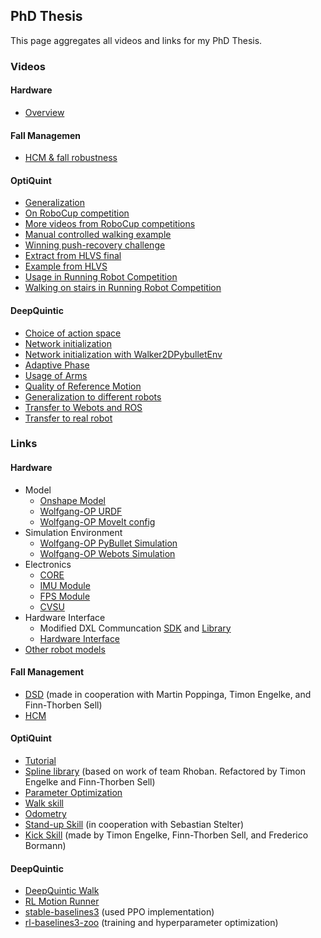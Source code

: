 ## PhD Thesis

This page aggregates all videos and links for my PhD Thesis.

### Videos

#### Hardware
- [Overview](https://www.youtube.com/watch?v=UsH6QIKzr7Q)

#### Fall Managemen
- [HCM & fall robustness](https://cloud.mafiasi.de/s/zoPP4HTf7sa46S3)

#### OptiQuint
- [Generalization](https://cloud.mafiasi.de/s/kTjaEpwyqqi2oyG)
- [On RoboCup competition](https://cloud.mafiasi.de/s/3QPJFkaLab7XDEY)
- [More videos from RoboCup competitions](https://cloud.mafiasi.de/s/6Gc3fXdyW6Pdoj7)
- [Manual controlled walking example](https://cloud.mafiasi.de/s/CDenApyigfBf226)
- [Winning push-recovery challenge](https://cloud.mafiasi.de/s/qik7DWatawgyaGt)
- [Extract from HLVS final](https://cloud.mafiasi.de/s/WwM9A4XgyFpEwiA)
- [Example from HLVS](https://cloud.mafiasi.de/s/Mz93nnqrLKgnMJ2)
- [Usage in Running Robot Competition](https://cloud.mafiasi.de/s/q4zQo7JJ8rEfZcT)
- [Walking on stairs in Running Robot Competition](https://cloud.mafiasi.de/s/Xt233Se8eyKJnY2)

#### DeepQuintic
- [Choice of action space]()
- [Network initialization]()
- [Network initialization with Walker2DPybulletEnv](https://cloud.mafiasi.de/s/teSjfMrR4ptoGoW)
- [Adaptive Phase](https://cloud.mafiasi.de/s/gn5Qdg38BLME4iA)
- [Usage of Arms](https://cloud.mafiasi.de/s/wjLS7fLHfMziYt7)
- [Quality of Reference Motion](https://cloud.mafiasi.de/s/gtbRemqY7twSwYt)
- [Generalization to different robots](https://cloud.mafiasi.de/s/2dCyTAENn5xqYaf)
- [Transfer to Webots and ROS](https://cloud.mafiasi.de/s/FggQK6H989f5KDT)
- [Transfer to real robot](https://cloud.mafiasi.de/s/2zM37Jdnok2dcpE)


### Links

#### Hardware
- Model
  - [Onshape Model](https://cad.onshape.com/documents/8c6aa9a8917f764cb7039c2d/w/af71e5083243affec9ac82a8/e/e42d9814ef6f704f62b6758c)
  - [Wolfgang-OP URDF](https://github.com/bit-bots/wolfgang_robot/tree/master/wolfgang_description)
  - [Wolfgang-OP MoveIt config](https://github.com/bit-bots/wolfgang_robot/tree/master/wolfgang_moveit_config)
- Simulation Environment
  - [Wolfgang-OP PyBullet Simulation](https://github.com/bit-bots/wolfgang_robot/tree/master/wolfgang_pybullet_sim)
  - [Wolfgang-OP Webots Simulation](https://github.com/bit-bots/wolfgang_robot/tree/master/wolfgang_webots_sim)
- Electronics
  - [CORE](https://github.com/bit-bots/wolfgang_core)
  - [IMU Module](https://github.com/bit-bots/bitbots_imu_dxl)
  - [FPS Module](https://github.com/bit-bots/bit_foot)
  - [CVSU](https://github.com/bit-bots/wolfgang_constant_voltage)
- Hardware Interface
  - Modified DXL Communcation [SDK](https://github.com/bit-bots/DynamixelSDK) and [Library](https://github.com/bit-bots/dynamixel-workbench)
  - [Hardware Interface](https://github.com/bit-bots/bitbots_lowlevel)
- [Other robot models](https://github.com/bit-bots/humanoid_robots_ros2)

#### Fall Management
- [DSD](https://github.com/bit-bots/dynamic_stack_decider) (made in cooperation with Martin Poppinga, Timon Engelke, and Finn-Thorben Sell)
- [HCM](https://github.com/bit-bots/bitbots_motion/tree/master/bitbots_hcm)

#### OptiQuint
- [Tutorial](https://bit-bots.github.io/quintic_walk/)
- [Spline library](https://github.com/bit-bots/bitbots_motion/tree/master/bitbots_splines) (based on work of team Rhoban. Refactored by Timon Engelke and Finn-Thorben Sell)
- [Parameter Optimization](https://github.com/bit-bots/parallel_parameter_search)
- [Walk skill](https://bit-bots.github.io/quintic_walk/)
- [Odometry](https://github.com/bit-bots/bitbots_motion/tree/master/bitbots_odometry)
- [Stand-up Skill](https://github.com/bit-bots/bitbots_motion/tree/master/bitbots_dynamic_kick) (in cooperation with Sebastian Stelter)
- [Kick Skill](https://github.com/bit-bots/bitbots_motion/tree/master/bitbots_dynamic_kick) (made by Timon Engelke, Finn-Thorben Sell, and Frederico Bormann)

#### DeepQuintic
- [DeepQuintic Walk](https://github.com/bit-bots/deep_quintic)
- [RL Motion Runner](https://github.com/bit-bots/bitbots_motion/tree/master/bitbots_rl_motion)
- [stable-baselines3](https://github.com/SammyRamone/stable-baselines3) (used PPO implementation)
- [rl-baselines3-zoo](https://github.com/SammyRamone/rl-baselines3-zoo) (training and hyperparameter optimization)
